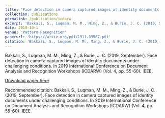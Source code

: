 ```yaml
---
title: "Face detection in camera captured images of identity documents under challenging conditions"
collection: publications
permalink: /publication/icdarw
excerpt: 'Bakkali, S., Luqman, M. M., Ming, Z., & Burie, J. C. (2019, September). Face detection in camera captured images of identity documents under challenging conditions. In 2019 International Conference on Document Analysis and Recognition Workshops (ICDARW) (Vol. 4, pp. 55-60). IEEE.'
date: 2019-10-1
venue: 'Pattern Recognition'
paperurl: 'https://arxiv.org/pdf/1911.03567.pdf'
citation: 'Bakkali, S., Luqman, M. M., Ming, Z., & Burie, J. C. (2019, September). Face detection in camera captured images of identity documents under challenging conditions. In 2019 International Conference on Document Analysis and Recognition Workshops (ICDARW) (Vol. 4, pp. 55-60). IEEE.'
---
```

Bakkali, S., Luqman, M. M., Ming, Z., & Burie, J. C. (2019, September). Face detection in camera captured images of identity documents under challenging conditions. In 2019 International Conference on Document Analysis and Recognition Workshops (ICDARW) (Vol. 4, pp. 55-60). IEEE.

[Download paper here](http://academicpages.github.io/files/paper1.pdf)

Recommended citation: Bakkali, S., Luqman, M. M., Ming, Z., & Burie, J. C. (2019, September). Face detection in camera captured images of identity documents under challenging conditions. In 2019 International Conference on Document Analysis and Recognition Workshops (ICDARW) (Vol. 4, pp. 55-60). IEEE.